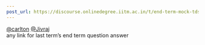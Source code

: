 ```yaml
---
post_url: https://discourse.onlinedegree.iitm.ac.in/t/end-term-mock-tds-jan-25/172333/4
---
```

[@carlton](/u/carlton) [@Jivraj](/u/jivraj)  
any link for last term’s end term question answer